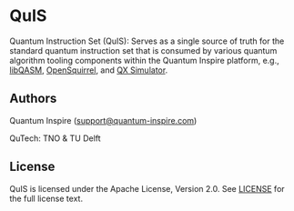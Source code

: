# QuIS

Quantum Instruction Set (QuIS): Serves as a single source of truth for the standard quantum instruction set that is consumed by various quantum algorithm tooling components within the Quantum Inspire platform, e.g., [libQASM](https://github.com/QuTech-Delft/libqasm), [OpenSquirrel](https://github.com/QuTech-Delft/OpenSquirrel), and [QX Simulator](https://github.com/QuTech-Delft/qx-simulator#readme).

## Authors

Quantum Inspire ([support@quantum-inspire.com](mailto:support@quantum-inspire.com))

QuTech: TNO & TU Delft

## License

QuIS is licensed under the Apache License, Version 2.0. See [LICENSE](https://github.com/QuTech-Delft/QuIS/blob/develop/LICENSE) for the full license text.
